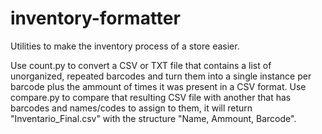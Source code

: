 # inventory-formatter
Utilities to make the inventory process of a store easier.

Use count.py to convert a CSV or TXT file that contains a list of unorganized, repeated barcodes and turn them into a single instance per barcode plus the ammount of times it was present in a CSV format.
Use compare.py to compare that resulting CSV file with another that has barcodes and names/codes to assign to them, it will return "Inventario_Final.csv" with the structure "Name, Ammount, Barcode".